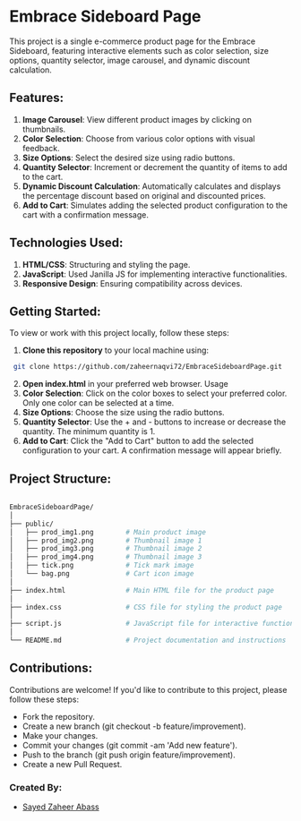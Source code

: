 # Embrace Sideboard Page

This project is a single e-commerce product page for the Embrace Sideboard, featuring interactive elements such as color selection, size options, quantity selector, image carousel, and dynamic discount calculation.

## Features:
1. **Image Carousel**: 
View different product images by clicking on thumbnails.
2. **Color Selection**: 
Choose from various color options with visual feedback.
3. **Size Options**: 
Select the desired size using radio buttons.
4. **Quantity Selector**: 
Increment or decrement the quantity of items to add to the cart.
5. **Dynamic Discount Calculation**: Automatically calculates and displays the percentage discount based on original and discounted prices.
6. **Add to Cart**: Simulates adding the selected product configuration to the cart with a confirmation message.

## Technologies Used:
1. **HTML/CSS**: 
Structuring and styling the page.
2. **JavaScript**: Used Janilla JS for implementing interactive functionalities.
3. **Responsive Design**: Ensuring compatibility across devices.

## Getting Started:
To view or work with this project locally, follow these steps:
1. **Clone this repository** to your local machine using:
```bash
 git clone https://github.com/zaheernaqvi72/EmbraceSideboardPage.git

```
2. **Open index.html** in your preferred web browser.
Usage
3. **Color Selection**: Click on the color boxes to select your preferred color. Only one color can be selected at a time.
4. **Size Options**: Choose the size using the radio buttons.
5. **Quantity Selector**: Use the + and - buttons to increase or decrease the quantity. The minimum quantity is 1.
6. **Add to Cart**: Click the "Add to Cart" button to add the selected configuration to your cart. A confirmation message will appear briefly.

## Project Structure:
``` bash

EmbraceSideboardPage/
│
├── public/
│   ├── prod_img1.png        # Main product image
│   ├── prod_img2.png        # Thumbnail image 1
│   ├── prod_img3.png        # Thumbnail image 2
│   ├── prod_img4.png        # Thumbnail image 3
│   ├── tick.png             # Tick mark image
│   └── bag.png              # Cart icon image
│
├── index.html               # Main HTML file for the product page
│
├── index.css                # CSS file for styling the product page
│
├── script.js                # JavaScript file for interactive functionalities
│
└── README.md                # Project documentation and instructions

```


## Contributions:
Contributions are welcome! If you'd like to contribute to this project, please follow these steps:

- Fork the repository.
- Create a new branch (git checkout -b feature/improvement).
- Make your changes.
- Commit your changes (git commit -am 'Add new feature').
- Push to the branch (git push origin feature/improvement).
- Create a new Pull Request.

### Created By:
- [Sayed Zaheer Abass](https://www.linkedin.com/in/sayed-zaheer-abass/)